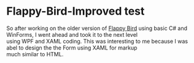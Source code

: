 # Flappy-Bird-Improved test


So after working on the older version of [Flappy Bird](https://github.com/agent1red/FlappyBird-CSharp) using basic C# and WinForms, I went ahead and took it to the next level  
using WPF and XAML coding. This was interesting to me because I was abel to design the the Form using XAML for markup  
much similar to HTML.



